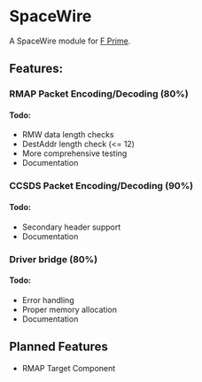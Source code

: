 # SpaceWire

A SpaceWire module for [F Prime](https://github.com/nasa/fprime).

## Features:
### RMAP Packet Encoding/Decoding (80%)
#### Todo:
* RMW data length checks
* DestAddr length check (<= 12)
* More comprehensive testing
* Documentation

### CCSDS Packet Encoding/Decoding (90%)
#### Todo:
* Secondary header support
* Documentation

### Driver bridge (80%)
#### Todo:
* Error handling
* Proper memory allocation
* Documentation

## Planned Features
* RMAP Target Component
